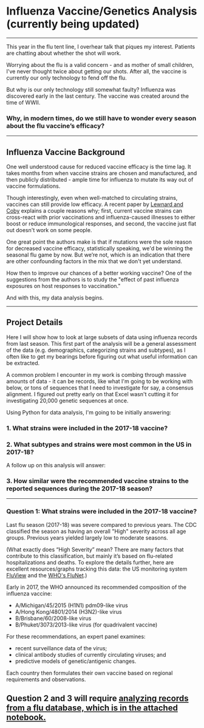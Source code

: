 # Influenza Vaccine/Genetics Analysis (currently being updated)

---

This year in the flu tent line, I overhear talk that piques my interest. Patients are chatting about whether the shot will work. 

Worrying about the flu is a valid concern - and as mother of small children, I've never thought twice about getting our shots. After all, the vaccine is currently our only technology to fend off the flu.

But why is our only technology still somewhat faulty? Influenza was discovered early in the last century. The vaccine was created around the time of WWII.

### **Why, in modern times, do we still have to wonder every season about the flu vaccine’s efficacy?**

---

## Influenza Vaccine Background

One well understood cause for reduced vaccine efficacy is the time lag. It takes months from when vaccine strains are chosen and manufactured, and then publicly distributed - ample time for influenza to mutate its way out of vaccine formulations. 

Though interestingly, even when well-matched to circulating strains, vaccines can still provide low efficacy. A recent paper by [Lewnard and Coby](https://www.ncbi.nlm.nih.gov/pmc/articles/PMC6027411/) explains a couple reasons why; first, current vaccine strains can cross-react with prior vaccinations and influenza-caused illnesses to either boost or reduce immunological responses, and second, the vaccine just flat out doesn't work on some people. 

One great point the authors make is that if mutations were the sole reason for decreased vaccine efficacy, statistically speaking, we'd be winning the seasonal flu game by now. But we’re not, which is an indication that there are other confounding factors in the mix that we don't yet understand. 

How then to improve our chances of a better working vaccine? One of the suggestions from the authors is to study the "effect of past influenza exposures on host responses to vaccination."

And with this, my data analysis begins.

---

## Project Details

Here I will show how to look at large subsets of data using influenza records from last season. This first part of the analysis will be a general assessment of the data (e.g. demographics, categorizing strains and subtypes), as I often like to get my bearings before figuring out what useful information can be extracted.

A common problem I encounter in my work is combing through massive amounts of data - it can be records, like what I'm going to be working with below, or tons of sequences that I need to investigate for say, a consensus alignment. I figured out pretty early on that Excel wasn't cutting it for investigating 20,000 genetic sequences at once. 

Using Python for data analysis, I'm going to be initially answering:

   ### 1. What strains were included in the 2017-18 vaccine?
   ### 2. What subtypes and strains were most common in the US in 2017-18?
   
A follow up on this analysis will answer: 

   ### 3. How similar were the recommended vaccine strains to the reported sequences during the 2017-18 season?

---

### Question 1: What strains were included in the 2017-18 vaccine?

Last flu season (2017-18) was severe compared to previous years. The CDC classified the season as having an overall "High" severity across all age groups. Previous years yielded largely low to moderate seasons.

(What exactly does “High Severity” mean? There are many factors that contribute to this classification, but mainly it’s based on flu-related hospitalizations and deaths. To explore the details further, here are excellent resources/graphs tracking this data: the US monitoring system [FluView](https://gis.cdc.gov/grasp/fluview/fluportaldashboard.html) and the [WHO's FluNet](https://www.who.int/influenza/resources/charts/en/).)

Early in 2017, the WHO announced its recommended composition of the influenza vaccine:

* A/Michigan/45/2015 (H1N1) pdm09-like virus
* A/Hong Kong/4801/2014 (H3N2)-like virus
* B/Brisbane/60/2008-like virus
* B/Phuket/3073/2013-like virus (for quadrivalent vaccine)

For these recommendations, an expert panel examines:
* recent surveillance data of the virus; 
* clinical antibody studies of currently circulating viruses; and 
* predictive models of genetic/antigenic changes.

Each country then formulates their own vaccine based on regional requirements and observations.

## Question 2 and 3 will require [analyzing records from a flu database, which is in the attached notebook.](https://github.com/Adrianapip/Influenza_Vaccine/blob/master/Influenza_1129_1.ipynb)

